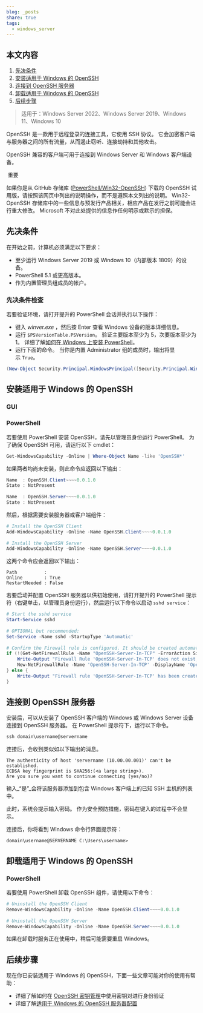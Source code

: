 ```yaml
---  
blog: _posts  
share: true  
tags:  
  - windows_server  
---  
```

## 本文内容  
  
1. [先决条件](https://learn.microsoft.com/zh-cn/windows-server/administration/openssh/openssh_install_firstuse?tabs=gui#prerequisites)  
2. [安装适用于 Windows 的 OpenSSH](https://learn.microsoft.com/zh-cn/windows-server/administration/openssh/openssh_install_firstuse?tabs=gui#install-openssh-for-windows)  
3. [连接到 OpenSSH 服务器](https://learn.microsoft.com/zh-cn/windows-server/administration/openssh/openssh_install_firstuse?tabs=gui#connect-to-openssh-server)  
4. [卸载适用于 Windows 的 OpenSSH](https://learn.microsoft.com/zh-cn/windows-server/administration/openssh/openssh_install_firstuse?tabs=gui#uninstall-openssh-for-windows)  
5. [后续步骤](https://learn.microsoft.com/zh-cn/windows-server/administration/openssh/openssh_install_firstuse?tabs=gui#next-steps)  
  
> 适用于：Windows Server 2022、Windows Server 2019、Windows 11、Windows 10  
  
OpenSSH 是一款用于远程登录的连接工具，它使用 SSH 协议。 它会加密客户端与服务器之间的所有流量，从而遏止窃听、连接劫持和其他攻击。  
  
OpenSSH 兼容的客户端可用于连接到 Windows Server 和 Windows 客户端设备。  
  
 重要  
  
如果你是从 GitHub 存储库 ([PowerShell/Win32-OpenSSH](https://github.com/PowerShell/Win32-OpenSSH)) 下载的 OpenSSH 试用版，请按照该网页中列出的说明操作，而不是遵照本文列出的说明。 Win32-OpenSSH 存储库中的一些信息与预发行产品相关，相应产品在发行之前可能会进行重大修改。 Microsoft 不对此处提供的信息作任何明示或默示的担保。  
  
## 先决条件  
  
在开始之前，计算机必须满足以下要求：  
  
- 至少运行 Windows Server 2019 或 Windows 10（内部版本 1809）的设备。  
- PowerShell 5.1 或更高版本。  
- 作为内置管理员组成员的帐户。  
  
### 先决条件检查  
  
若要验证环境，请打开提升的 PowerShell 会话并执行以下操作：  
  
- 键入 _winver.exe_ ，然后按 Enter 查看 Windows 设备的版本详细信息。  
- 运行 `$PSVersionTable.PSVersion`。 验证主要版本至少为 5，次要版本至少为 1。 详细了解[如何在 Windows 上安装 PowerShell](https://learn.microsoft.com/zh-cn/powershell/scripting/install/installing-powershell-on-windows)。  
- 运行下面的命令。 当你是内置 Administrator 组的成员时，输出将显示 `True`。  
```powershell  
(New-Object Security.Principal.WindowsPrincipal([Security.Principal.WindowsIdentity]::GetCurrent())).IsInRole([Security.Principal.WindowsBuiltInRole]::Administrator)  
```  
  
## 安装适用于 Windows 的 OpenSSH  
  
### GUI  
  
### PowerShell  
  
若要使用 PowerShell 安装 OpenSSH，请先以管理员身份运行 PowerShell。 为了确保 OpenSSH 可用，请运行以下 cmdlet：  
```powershell  
Get-WindowsCapability -Online | Where-Object Name -like 'OpenSSH*'  
```  
  
如果两者均尚未安装，则此命令应返回以下输出：  
```powershell  
Name  : OpenSSH.Client~~~~0.0.1.0  
State : NotPresent  
  
Name  : OpenSSH.Server~~~~0.0.1.0  
State : NotPresent  
```  
  
然后，根据需要安装服务器或客户端组件：  
```powershell  
# Install the OpenSSH Client  
Add-WindowsCapability -Online -Name OpenSSH.Client~~~~0.0.1.0  
  
# Install the OpenSSH Server  
Add-WindowsCapability -Online -Name OpenSSH.Server~~~~0.0.1.0  
```  
  
这两个命令应会返回以下输出：  
```  
Path          :  
Online        : True  
RestartNeeded : False  
```  
  
若要启动并配置 OpenSSH 服务器以供初始使用，请打开提升的 PowerShell 提示符（右键单击，以管理员身份运行），然后运行以下命令以启动 `sshd service`：  
```powershell  
# Start the sshd service  
Start-Service sshd  
  
# OPTIONAL but recommended:  
Set-Service -Name sshd -StartupType 'Automatic'  
  
# Confirm the Firewall rule is configured. It should be created automatically by setup. Run the following to verify  
if (!(Get-NetFirewallRule -Name "OpenSSH-Server-In-TCP" -ErrorAction SilentlyContinue | Select-Object Name, Enabled)) {  
    Write-Output "Firewall Rule 'OpenSSH-Server-In-TCP' does not exist, creating it..."  
    New-NetFirewallRule -Name 'OpenSSH-Server-In-TCP' -DisplayName 'OpenSSH Server (sshd)' -Enabled True -Direction Inbound -Protocol TCP -Action Allow -LocalPort 22  
} else {  
    Write-Output "Firewall rule 'OpenSSH-Server-In-TCP' has been created and exists."  
}  
```  
  
## 连接到 OpenSSH 服务器  
  
安装后，可以从安装了 OpenSSH 客户端的 Windows 或 Windows Server 设备连接到 OpenSSH 服务器。 在 PowerShell 提示符下，运行以下命令。  
  
```powershell  
ssh domain\username@servername  
```  
  
连接后，会收到类似如以下输出的消息。  
  
```  
The authenticity of host 'servername (10.00.00.001)' can't be established.  
ECDSA key fingerprint is SHA256:(<a large string>).  
Are you sure you want to continue connecting (yes/no)?  
```  
  
输入_“是”_会将该服务器添加到包含 Windows 客户端上的已知 SSH 主机的列表中。  
  
此时，系统会提示输入密码。 作为安全预防措施，密码在键入的过程中不会显示。  
  
连接后，你将看到 Windows 命令行界面提示符：  
  
```  
domain\username@SERVERNAME C:\Users\username>  
```  
  
## 卸载适用于 Windows 的 OpenSSH  
  
### PowerShell  
  
若要使用 PowerShell 卸载 OpenSSH 组件，请使用以下命令：  
```powershell  
# Uninstall the OpenSSH Client  
Remove-WindowsCapability -Online -Name OpenSSH.Client~~~~0.0.1.0  
  
# Uninstall the OpenSSH Server  
Remove-WindowsCapability -Online -Name OpenSSH.Server~~~~0.0.1.0  
```  
  
如果在卸载时服务正在使用中，稍后可能需要重启 Windows。  
  
## 后续步骤  
  
现在你已安装适用于 Windows 的 OpenSSH，下面一些文章可能对你的使用有帮助：  
  
- 详细了解如何在 [OpenSSH 密钥管理](https://learn.microsoft.com/zh-cn/windows-server/administration/openssh/openssh_keymanagement)中使用密钥对进行身份验证  
- 详细了解[适用于 Windows 的 OpenSSH 服务器配置](https://learn.microsoft.com/zh-cn/windows-server/administration/openssh/openssh_server_configuration)